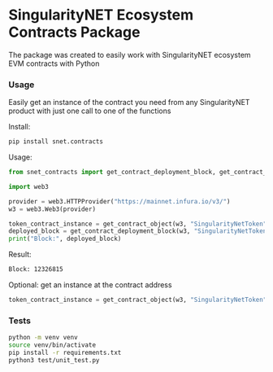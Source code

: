 # SingularityNET Ecosystem Contracts Package

The package was created to easily work with SingularityNET ecosystem EVM contracts with Python

### Usage
  
Easily get an instance of the contract you need from any SingularityNET product with just one call to one of the functions

Install:
```bash
pip install snet.contracts
```

Usage:
```python
from snet_contracts import get_contract_deployment_block, get_contract_object

import web3

provider = web3.HTTPProvider("https://mainnet.infura.io/v3/")
w3 = web3.Web3(provider)

token_contract_instance = get_contract_object(w3, "SingularityNetToken")
deployed_block = get_contract_deployment_block(w3, "SingularityNetToken")
print("Block:", deployed_block)
```
Result:
```bash
Block: 12326815
```

Optional: get an instance at the contract address
```python
token_contract_instance = get_contract_object(w3, "SingularityNetToken" "0x5B7533812759B45C2B44C19e320ba2cD2681b542")
```

### Tests

```bash
python -m venv venv
source venv/bin/activate
pip install -r requirements.txt
python3 test/unit_test.py
```